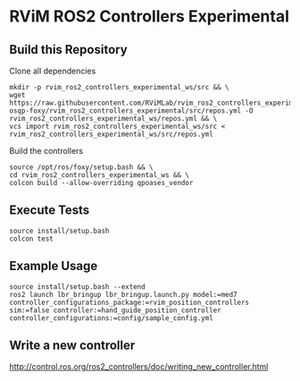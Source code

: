 # RViM ROS2 Controllers Experimental

## Build this Repository
Clone all dependencies
```shell
mkdir -p rvim_ros2_controllers_experimental_ws/src && \
wget https://raw.githubusercontent.com/RViMLab/rvim_ros2_controllers_experimental/dev-osqp-foxy/rvim_ros2_controllers_experimental/src/repos.yml -O rvim_ros2_controllers_experimental_ws/repos.yml && \
vcs import rvim_ros2_controllers_experimental_ws/src < rvim_ros2_controllers_experimental_ws/src/repos.yml
```
Build the controllers
```shell
source /opt/ros/foxy/setup.bash && \
cd rvim_ros2_controllers_experimental_ws && \
colcon build --allow-overriding qpoases_vendor
```

## Execute Tests
```shell
source install/setup.bash
colcon test
```

## Example Usage

```shell
source install/setup.bash --extend
ros2 launch lbr_bringup lbr_bringup.launch.py model:=med7 controller_configurations_package:=rvim_position_controllers sim:=false controller:=hand_guide_position_controller controller_configurations:=config/sample_config.yml
```

## Write a new controller
http://control.ros.org/ros2_controllers/doc/writing_new_controller.html
